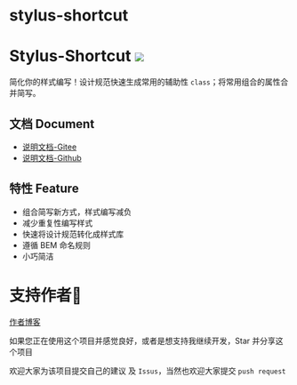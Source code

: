 # stylus-shortcut

# Stylus-Shortcut [![](https://img.shields.io/npm/v/stylus-shortcut)](https://www.npmjs.com/package/stylus-shortcut)

简化你的样式编写！设计规范快速生成常用的辅助性 `class`；将常用组合的属性合并简写。

## 文档 Document

- [说明文档-Gitee](https://kwokronny.gitee.io/stylus-shortcut-document/)
- [说明文档-Github](https://kwokronny.github.io/stylus-shortcut-document/)

## 特性 Feature

- 组合简写新方式，样式编写减负
- 减少重复性编写样式
- 快速将设计规范转化成样式库
- 遵循 BEM 命名规则
- 小巧简洁

# 支持作者🚀

[作者博客](https://kwokronny.top/)

如果您正在使用这个项目并感觉良好，或者是想支持我继续开发，Star 并分享这个项目

欢迎大家为该项目提交自己的建议 及 `Issus`，当然也欢迎大家提交 `push request`